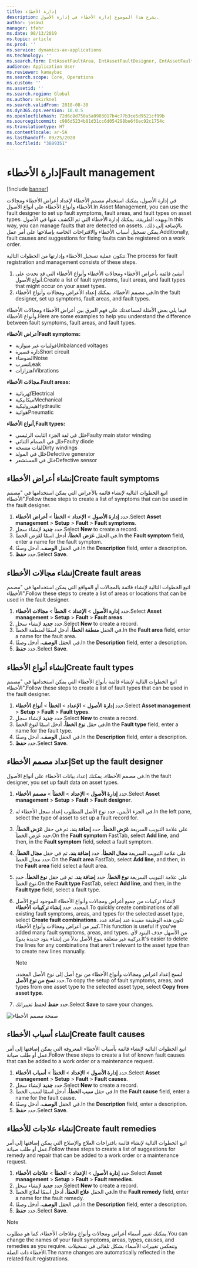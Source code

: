 ```yaml
---
title: إدارة الأخطاء
description: يشرح هذا الموضوع إدارة الأخطاء في إدارة الأصول.
author: josaw1
manager: tfehr
ms.date: 08/13/2019
ms.topic: article
ms.prod: ''
ms.service: dynamics-ax-applications
ms.technology: ''
ms.search.form: EntAssetFaultArea, EntAssetFaultDesigner, EntAssetFaultCopyFromObjectType, EntAssetFaultRemedy, EntAssetObjectFaultRelationRequestInfoPart, EntAssetObjectFaultRelationWorkOrderInfoPart, EntAssetFaultCreateCombinations, EntAssetObjectFaultSymptom, EntAssetObjectFaultSymptomListPage, EntAssetFaultType, EntAssetFaultSymptom, EntAssetFaultCause
audience: Application User
ms.reviewer: kamaybac
ms.search.scope: Core, Operations
ms.custom: ''
ms.assetid: ''
ms.search.region: Global
ms.author: mkirknel
ms.search.validFrom: 2018-08-30
ms.dyn365.ops.version: 10.0.5
ms.openlocfilehash: 72d6c8d750a5a0903017b4c77b3ce5d9521cf99b
ms.sourcegitcommit: c986d5234b81d31cc6d054298be6f6ec92c1754c
ms.translationtype: HT
ms.contentlocale: ar-SA
ms.lasthandoff: 09/25/2020
ms.locfileid: "3889351"
---
```

# <a name="fault-management"></a><span data-ttu-id="e1f27-103">إدارة الأخطاء</span><span class="sxs-lookup"><span data-stu-id="e1f27-103">Fault management</span></span>

[!include [banner](../../includes/banner.md)]

 

<span data-ttu-id="e1f27-104">في إدارة الأصول، يمكنك استخدام مصمم الأخطاء لإعداد أعراض الأخطاء ومجالات الأخطاء وأنواع الأخطاء على أنواع الأصول.</span><span class="sxs-lookup"><span data-stu-id="e1f27-104">In Asset Management, you can use the fault designer to set up fault symptoms, fault areas, and fault types on asset types.</span></span> <span data-ttu-id="e1f27-105">وبهذه الطريقة، يمكنك إدارة الأخطاء التي تم الكشف عنها في الأصول.</span><span class="sxs-lookup"><span data-stu-id="e1f27-105">In this way, you can manage faults that are detected on assets.</span></span> <span data-ttu-id="e1f27-106">بالإضافة إلى ذلك، يمكن تسجيل أسباب الأخطاء والاقتراحات الخاصة بإصلاحها على أمر عمل.</span><span class="sxs-lookup"><span data-stu-id="e1f27-106">Additionally, fault causes and suggestions for fixing faults can be registered on a work order.</span></span>

<span data-ttu-id="e1f27-107">تتكون عملية تسجيل الأخطاء وإدارتها من الخطوات التالية.</span><span class="sxs-lookup"><span data-stu-id="e1f27-107">The process for fault registration and management consists of these steps.</span></span>

1. <span data-ttu-id="e1f27-108">أنشئ قائمة بأعراض الأخطاء ومجالات الأخطاء وأنواع الأخطاء التي قد تحدث على أنواع الأصول.‬</span><span class="sxs-lookup"><span data-stu-id="e1f27-108">Create a list of fault symptoms, fault areas, and fault types that might occur on your asset types.</span></span>
2. <span data-ttu-id="e1f27-109">في مصمم الأخطاء، يمكنك إعداد الأعراض ومجالات وأنواع الأخطاء.</span><span class="sxs-lookup"><span data-stu-id="e1f27-109">In the fault designer, set up symptoms, fault areas, and fault types.</span></span>

<span data-ttu-id="e1f27-110">فيما يلي بعض الأمثلة لمساعدتك على فهم الفرق بين أعراض الأخطاء ومجالات الأخطاء وأنواع الأخطاء.</span><span class="sxs-lookup"><span data-stu-id="e1f27-110">Here are some examples to help you understand the difference between fault symptoms, fault areas, and fault types.</span></span>

<span data-ttu-id="e1f27-111">**أعراض الأخطاء**</span><span class="sxs-lookup"><span data-stu-id="e1f27-111">**Fault symptoms:**</span></span>

- <span data-ttu-id="e1f27-112">فولتيات غير متوازنة</span><span class="sxs-lookup"><span data-stu-id="e1f27-112">Unbalanced voltages</span></span>
- <span data-ttu-id="e1f27-113">دارة قصيرة</span><span class="sxs-lookup"><span data-stu-id="e1f27-113">Short circuit</span></span>
- <span data-ttu-id="e1f27-114">الضوضاء</span><span class="sxs-lookup"><span data-stu-id="e1f27-114">Noise</span></span>
- <span data-ttu-id="e1f27-115">تسرب</span><span class="sxs-lookup"><span data-stu-id="e1f27-115">Leak</span></span>
- <span data-ttu-id="e1f27-116">اهتزازات</span><span class="sxs-lookup"><span data-stu-id="e1f27-116">Vibrations</span></span>

<span data-ttu-id="e1f27-117">**مجالات الأخطاء.**</span><span class="sxs-lookup"><span data-stu-id="e1f27-117">**Fault areas:**</span></span>

- <span data-ttu-id="e1f27-118">كهربائية</span><span class="sxs-lookup"><span data-stu-id="e1f27-118">Electrical</span></span>
- <span data-ttu-id="e1f27-119">ميكانيكية</span><span class="sxs-lookup"><span data-stu-id="e1f27-119">Mechanical</span></span>
- <span data-ttu-id="e1f27-120">هيدروليكية</span><span class="sxs-lookup"><span data-stu-id="e1f27-120">Hydraulic</span></span>
- <span data-ttu-id="e1f27-121">هوائية</span><span class="sxs-lookup"><span data-stu-id="e1f27-121">Pneumatic</span></span>

<span data-ttu-id="e1f27-122">**أنواع الأخطاء,**</span><span class="sxs-lookup"><span data-stu-id="e1f27-122">**Fault types:**</span></span>

- <span data-ttu-id="e1f27-123">خلل في لفة الجزء الثابت الرئيسي</span><span class="sxs-lookup"><span data-stu-id="e1f27-123">Faulty main stator winding</span></span>
- <span data-ttu-id="e1f27-124">خلل في الصمام الثنائي</span><span class="sxs-lookup"><span data-stu-id="e1f27-124">Faulty diode</span></span>
- <span data-ttu-id="e1f27-125">لفات متسخة</span><span class="sxs-lookup"><span data-stu-id="e1f27-125">Dirty windings</span></span>
- <span data-ttu-id="e1f27-126">خلل في المولد</span><span class="sxs-lookup"><span data-stu-id="e1f27-126">Defective generator</span></span>
- <span data-ttu-id="e1f27-127">خلل في المستشعر</span><span class="sxs-lookup"><span data-stu-id="e1f27-127">Defective sensor</span></span>

## <a name="create-fault-symptoms"></a><span data-ttu-id="e1f27-128">إنشاء أعراض الأخطاء</span><span class="sxs-lookup"><span data-stu-id="e1f27-128">Create fault symptoms</span></span>

<span data-ttu-id="e1f27-129">اتبع الخطوات التالية لإنشاء قائمة بالأعراض التي يمكن استخدامها في "مصمم الأخطاء".</span><span class="sxs-lookup"><span data-stu-id="e1f27-129">Follow these steps to create a list of symptoms that can be used in the fault designer.</span></span>

1. <span data-ttu-id="e1f27-130">حدد **إدارة الأصول** \> **الإعداد** \> **الخطأ** \> **أعراض الأخطاء**.</span><span class="sxs-lookup"><span data-stu-id="e1f27-130">Select **Asset management** \> **Setup** \> **Fault** \> **Fault symptoms**.</span></span>
2. <span data-ttu-id="e1f27-131">حدد **جديد** لإنشاء سجل.</span><span class="sxs-lookup"><span data-stu-id="e1f27-131">Select **New** to create a record.</span></span>
3. <span data-ttu-id="e1f27-132">في الحقل **عَرَض الخطأ**، أدخل اسمًا لعَرَض الخطأ‏‎.</span><span class="sxs-lookup"><span data-stu-id="e1f27-132">In the **Fault symptom** field, enter a name for the fault symptom.</span></span>
4. <span data-ttu-id="e1f27-133">في الحقل **الوصف**، أدخل وصفًا.</span><span class="sxs-lookup"><span data-stu-id="e1f27-133">In the **Description** field, enter a description.</span></span>
5. <span data-ttu-id="e1f27-134">حدد **حفظ**.</span><span class="sxs-lookup"><span data-stu-id="e1f27-134">Select **Save**.</span></span>

## <a name="create-fault-areas"></a><span data-ttu-id="e1f27-135">إنشاء مجالات الأخطاء</span><span class="sxs-lookup"><span data-stu-id="e1f27-135">Create fault areas</span></span>

<span data-ttu-id="e1f27-136">اتبع الخطوات التالية لإنشاء قائمة بالمجالات أو المواقع التي يمكن استخدامها في "مصمم الأخطاء".</span><span class="sxs-lookup"><span data-stu-id="e1f27-136">Follow these steps to create a list of areas or locations that can be used in the fault designer.</span></span>

1. <span data-ttu-id="e1f27-137">حدد **إدارة الأصول** \> **الإعداد** \> **الخطأ** \> **مجالات الأخطاء**.</span><span class="sxs-lookup"><span data-stu-id="e1f27-137">Select **Asset management** \> **Setup** \> **Fault** \> **Fault areas**.</span></span>
2. <span data-ttu-id="e1f27-138">حدد **جديد** لإنشاء سجل.</span><span class="sxs-lookup"><span data-stu-id="e1f27-138">Select **New** to create a record.</span></span>
3. <span data-ttu-id="e1f27-139">في الحقل **منطقة الخطأ**، أدخل اسمًا لمنطقة الخطأ‏‎.</span><span class="sxs-lookup"><span data-stu-id="e1f27-139">In the **Fault area** field, enter a name for the fault area.</span></span>
4. <span data-ttu-id="e1f27-140">في الحقل **الوصف**، أدخل وصفًا.</span><span class="sxs-lookup"><span data-stu-id="e1f27-140">In the **Description** field, enter a description.</span></span>
5. <span data-ttu-id="e1f27-141">حدد **حفظ**.</span><span class="sxs-lookup"><span data-stu-id="e1f27-141">Select **Save**.</span></span>

## <a name="create-fault-types"></a><span data-ttu-id="e1f27-142">إنشاء أنواع الأخطاء</span><span class="sxs-lookup"><span data-stu-id="e1f27-142">Create fault types</span></span>

<span data-ttu-id="e1f27-143">اتبع الخطوات التالية لإنشاء قائمة بأنواع الأخطاء التي يمكن استخدامها في "مصمم الأخطاء".</span><span class="sxs-lookup"><span data-stu-id="e1f27-143">Follow these steps to create a list of fault types that can be used in the fault designer.</span></span>

1. <span data-ttu-id="e1f27-144">حدد **إدارة الأصول** \> **الإعداد** \> **الخطأ** \> **أنواع الأخطاء**.</span><span class="sxs-lookup"><span data-stu-id="e1f27-144">Select **Asset management** \> **Setup** \> **Fault** \> **Fault types**.</span></span>
2. <span data-ttu-id="e1f27-145">حدد **جديد** لإنشاء سجل.</span><span class="sxs-lookup"><span data-stu-id="e1f27-145">Select **New** to create a record.</span></span>
3. <span data-ttu-id="e1f27-146">في حقل **نوع الخطأ**، أدخل اسمًا لنوع الخطأ.</span><span class="sxs-lookup"><span data-stu-id="e1f27-146">In the **Fault type** field, enter a name for the fault type.</span></span>
4. <span data-ttu-id="e1f27-147">في الحقل **الوصف**، أدخل وصفًا.</span><span class="sxs-lookup"><span data-stu-id="e1f27-147">In the **Description** field, enter a description.</span></span>
5. <span data-ttu-id="e1f27-148">حدد **حفظ**.</span><span class="sxs-lookup"><span data-stu-id="e1f27-148">Select **Save**.</span></span>

## <a name="set-up-the-fault-designer"></a><span data-ttu-id="e1f27-149">إعداد مصمم الأخطاء</span><span class="sxs-lookup"><span data-stu-id="e1f27-149">Set up the fault designer</span></span>

<span data-ttu-id="e1f27-150">في مصمم الأخطاء، يمكنك إعداد بيانات الأخطاء على أنواع الأصول.</span><span class="sxs-lookup"><span data-stu-id="e1f27-150">In the fault designer, you set up fault data on asset types.</span></span>

1. <span data-ttu-id="e1f27-151">حدد **إدارة الأصول** \> **الإعداد** \> **الخطأ** \> **مصمم الأخطاء**.</span><span class="sxs-lookup"><span data-stu-id="e1f27-151">Select **Asset management** \> **Setup** \> **Fault** \> **Fault designer**.</span></span>
2. <span data-ttu-id="e1f27-152">في الجزء الأيمن، حدد نوع الأصل المطلوب إعداد سجل الأخطاء له.</span><span class="sxs-lookup"><span data-stu-id="e1f27-152">In the left pane, select the type of asset to set up a fault record for.</span></span>
3. <span data-ttu-id="e1f27-153">على علامة التبويب السريعة **عَرَض الخطأ**، حدد **إضافة بند**، ثم في حقل **عَرَض الخطأ**، حدد عَرَض الخطأ.</span><span class="sxs-lookup"><span data-stu-id="e1f27-153">On the **Fault symptom** FastTab, select **Add line**, and then, in the **Fault symptom** field, select a fault symptom.</span></span>
4. <span data-ttu-id="e1f27-154">على علامة التبويب السريعة **مجال الخطأ**، حدد **إضافة بند**، ثم في حقل **مجال الخطأ**، حدد مجال الخطأ.</span><span class="sxs-lookup"><span data-stu-id="e1f27-154">On the **Fault area** FastTab, select **Add line**, and then, in the **Fault area** field select a fault area.</span></span>
5. <span data-ttu-id="e1f27-155">على علامة التبويب السريعة **نوع الخطأ**، حدد **إضافة بند**، ثم في حقل **نوع الخطأ**، حدد نوع الخطأ.</span><span class="sxs-lookup"><span data-stu-id="e1f27-155">On the **Fault type** FastTab, select **Add line**, and then, in the **Fault type** field, select a fault type.</span></span>
6. <span data-ttu-id="e1f27-156">لإنشاء تركيبات من جميع أعراض ومجالات وأنواع الأخطاء الموجود لنوع الأصل المحدد، حدد **إنشاء تركيبات الأخطاء**.</span><span class="sxs-lookup"><span data-stu-id="e1f27-156">To quickly create combinations of all existing fault symptoms, areas, and types for the selected asset type, select **Create fault combinations**.</span></span> <span data-ttu-id="e1f27-157">تكون هذه الوظيفة مفيدة عند إضافة عدد كبير من أعراض ومجالات وأنواع الأخطاء.</span><span class="sxs-lookup"><span data-stu-id="e1f27-157">This function is useful if you've added many fault symptoms, areas, and types.</span></span> <span data-ttu-id="e1f27-158">من الأسهل حذف البنود لأي تركيبة غير متعلقة بنوع الأصل بدلاً من إنشاء بنود جديدة يدويًا.</span><span class="sxs-lookup"><span data-stu-id="e1f27-158">It's easier to delete the lines for any combinations that aren't relevant to the asset type than to create new lines manually.</span></span>

    > [!NOTE]
    > <span data-ttu-id="e1f27-159">لنسخ إعداد اعراض ومجالات وأنواع الأخطاء من نوع أصل إلى نوع الأصل المحدد، حدد **نسخ من نوع الأصل**.</span><span class="sxs-lookup"><span data-stu-id="e1f27-159">To copy the setup of fault symptoms, areas, and types from one asset type to the selected asset type, select **Copy from asset type**.</span></span>

7. <span data-ttu-id="e1f27-160">حدد **حفظ** لحفظ تغييراتك.</span><span class="sxs-lookup"><span data-stu-id="e1f27-160">Select **Save** to save your changes.</span></span>

![صفحة مصمم الأخطاء](media/21-setup-for-work-orders.png)

## <a name="create-fault-causes"></a><span data-ttu-id="e1f27-162">إنشاء أسباب الأخطاء</span><span class="sxs-lookup"><span data-stu-id="e1f27-162">Create fault causes</span></span>

<span data-ttu-id="e1f27-163">اتبع الخطوات التالية لإنشاء قائمة بأسباب الأخطاء المعروفة التي يمكن إضافتها إلى أمر عمل أو طلب صيانة.</span><span class="sxs-lookup"><span data-stu-id="e1f27-163">Follow these steps to create a list of known fault causes that can be added to a work order or a maintenance request.</span></span>

1. <span data-ttu-id="e1f27-164">حدد **إدارة الأصول** \> **الإعداد** \> **الخطأ** \> **أسباب الأخطاء**.</span><span class="sxs-lookup"><span data-stu-id="e1f27-164">Select **Asset management** \> **Setup** \> **Fault** \> **Fault causes**.</span></span>
2. <span data-ttu-id="e1f27-165">حدد **جديد** لإنشاء سجل.</span><span class="sxs-lookup"><span data-stu-id="e1f27-165">Select **New** to create a record.</span></span>
3. <span data-ttu-id="e1f27-166">في حقل **سبب الخطأ**، أدخل اسمًا لسبب الخطأ.</span><span class="sxs-lookup"><span data-stu-id="e1f27-166">In the **Fault cause** field, enter a name for the fault cause.</span></span>
4. <span data-ttu-id="e1f27-167">في الحقل **الوصف**، أدخل وصفًا.</span><span class="sxs-lookup"><span data-stu-id="e1f27-167">In the **Description** field, enter a description.</span></span>
5. <span data-ttu-id="e1f27-168">حدد **حفظ**.</span><span class="sxs-lookup"><span data-stu-id="e1f27-168">Select **Save**.</span></span>

## <a name="create-fault-remedies"></a><span data-ttu-id="e1f27-169">إنشاء علاجات للأخطاء</span><span class="sxs-lookup"><span data-stu-id="e1f27-169">Create fault remedies</span></span>

<span data-ttu-id="e1f27-170">اتبع الخطوات التالية لإنشاء قائمة باقتراحات العلاج والإصلاح التي يمكن إضافتها إلى أمر عمل أو طلب صيانة.</span><span class="sxs-lookup"><span data-stu-id="e1f27-170">Follow these steps to create a list of suggestions for remedy and repair that can be added to a work order or a maintenance request.</span></span>

1. <span data-ttu-id="e1f27-171">حدد **إدارة الأصول** \> **الإعداد** \> **الخطأ** \> **علاجات الأخطاء**.</span><span class="sxs-lookup"><span data-stu-id="e1f27-171">Select **Asset management** \> **Setup** \> **Fault** \> **Fault remedies**.</span></span>
2. <span data-ttu-id="e1f27-172">حدد **جديد** لإنشاء سجل.</span><span class="sxs-lookup"><span data-stu-id="e1f27-172">Select **New** to create a record.</span></span>
3. <span data-ttu-id="e1f27-173">في الحقل **علاج الخطأ**، أدخل اسمًا لعلاج الخطأ‏‎.</span><span class="sxs-lookup"><span data-stu-id="e1f27-173">In the **Fault remedy** field, enter a name for the fault remedy.</span></span>
4. <span data-ttu-id="e1f27-174">في الحقل **الوصف**، أدخل وصفًا.</span><span class="sxs-lookup"><span data-stu-id="e1f27-174">In the **Description** field, enter a description.</span></span>
5. <span data-ttu-id="e1f27-175">حدد **حفظ**.</span><span class="sxs-lookup"><span data-stu-id="e1f27-175">Select **Save**.</span></span>

> [!NOTE]
> <span data-ttu-id="e1f27-176">يمكنك تغيير أسماء أعراض ومجالات وأنواع وعلاجات الأخطاء، كما هو مطلوب.</span><span class="sxs-lookup"><span data-stu-id="e1f27-176">You can change the names of your fault symptoms, areas, types, causes, and remedies as you require.</span></span> <span data-ttu-id="e1f27-177">وتنعكس تغييرات الأسماء بشكل تلقائي في تسجيلات الأخطاء ذات الصلة.</span><span class="sxs-lookup"><span data-stu-id="e1f27-177">The name changes are automatically reflected in the related fault registrations.</span></span>
